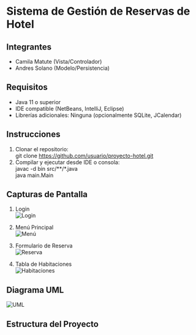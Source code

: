 # Sistema de Gestión de Reservas de Hotel

## Integrantes
- Camila Matute (Vista/Controlador)
- Andres Solano (Modelo/Persistencia)

## Requisitos
- Java 11 o superior
- IDE compatible (NetBeans, IntelliJ, Eclipse)
- Librerías adicionales: Ninguna (opcionalmente SQLite, JCalendar)

## Instrucciones
1. Clonar el repositorio:  
   git clone https://github.com/usuario/proyecto-hotel.git
2. Compilar y ejecutar desde IDE o consola:  
   javac -d bin src/**/*.java  
   java main.Main

## Capturas de Pantalla
1. Login  
![Login](/resources/screenshots/login.png)

2. Menú Principal  
![Menú](/resources/screenshots/menu.png)

3. Formulario de Reserva  
![Reserva](/resources/screenshots/reserva.png)

4. Tabla de Habitaciones  
![Habitaciones](/resources/screenshots/habitaciones.png)

## Diagrama UML
![UML](/resources/diagramas/uml_hotel.png)

## Estructura del Proyecto
